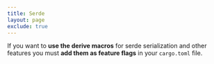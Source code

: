 ```yaml
---
title: Serde
layout: page
exclude: true
---
```


If you want to **use the derive macros** for serde serialization and other features you must **add them as feature flags** in your `cargo.toml` file.

<!--stackedit_data:
eyJoaXN0b3J5IjpbLTEwOTk0OTI4NzFdfQ==
-->